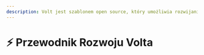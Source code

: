 ```yaml
---
description: Volt jest szablonem open source, który umożliwia rozwijanie platformy serwerowej Paperweight opartej na Plazmie.
---
```


# ⚡ Przewodnik Rozwoju Volta
